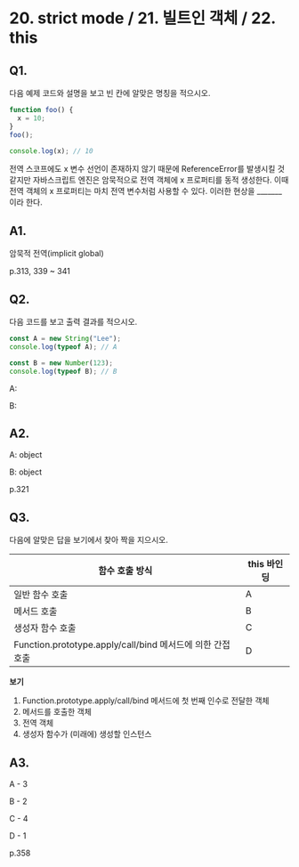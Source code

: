 # 20. strict mode / 21. 빌트인 객체 / 22. this

## Q1.

다음 예제 코드와 설명을 보고 빈 칸에 알맞은 명칭을 적으시오.

```js
function foo() {
  x = 10;
}
foo();

console.log(x); // 10
```

전역 스코프에도 x 변수 선언이 존재하지 않기 때문에 ReferenceError를 발생시킬 것 같지만 자바스크립트 엔진은 암묵적으로 전역 객체에 x 프로퍼티를 동적 생성한다. 이때 전역 객체의 x 프로퍼티는 마치 전역 변수처럼 사용할 수 있다. 이러한 현상을 \_\_\_\_\_\_\_ 이라 한다.

## A1.

암묵적 전역(implicit global)

p.313, 339 ~ 341

## Q2.

다음 코드를 보고 출력 결과를 적으시오.

```js
const A = new String("Lee");
console.log(typeof A); // A

const B = new Number(123);
console.log(typeof B); // B
```

A:

B:

## A2.

A: object

B: object

p.321

## Q3.

다음에 알맞은 답을 보기에서 찾아 짝을 지으시오.

| 함수 호출 방식                                             | this 바인딩 |
| ---------------------------------------------------------- | ----------- |
| 일반 함수 호출                                             | A           |
| 메서드 호출                                                | B           |
| 생성자 함수 호출                                           | C           |
| Function.prototype.apply/call/bind 메서드에 의한 간접 호출 | D           |

**보기**

1. Function.prototype.apply/call/bind 메서드에 첫 번째 인수로 전달한 객체
2. 메서드를 호출한 객체
3. 전역 객체
4. 생성자 함수가 (미래에) 생성할 인스턴스

## A3.

A - 3

B - 2

C - 4

D - 1

p.358
